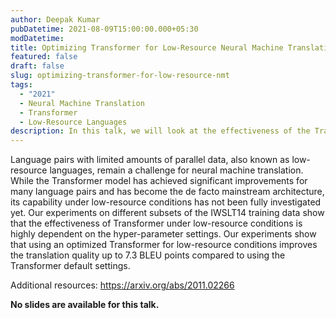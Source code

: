 ```yaml
---
author: Deepak Kumar
pubDatetime: 2021-08-09T15:00:00.000+05:30
modDatetime:
title: Optimizing Transformer for Low-Resource Neural Machine Translation
featured: false
draft: false
slug: optimizing-transformer-for-low-resource-nmt
tags:
  - "2021"
  - Neural Machine Translation
  - Transformer
  - Low-Resource Languages
description: In this talk, we will look at the effectiveness of the Transformer model under low-resource conditions and how the translation quality can be improved by optimizing the hyper-parameters.
---
```


Language pairs with limited amounts of parallel data, also known as low-resource languages, remain a challenge for neural machine translation. While the Transformer model has achieved significant improvements for many language pairs and has become the de facto mainstream architecture, its capability under low-resource conditions has not been fully investigated yet. Our experiments on different subsets of the IWSLT14 training data show that the effectiveness of Transformer under low-resource conditions is highly dependent on the hyper-parameter settings. Our experiments show that using an optimized Transformer for low-resource conditions improves the translation quality up to 7.3 BLEU points compared to using the Transformer default settings.

Additional resources:
https://arxiv.org/abs/2011.02266

**No slides are available for this talk.**
